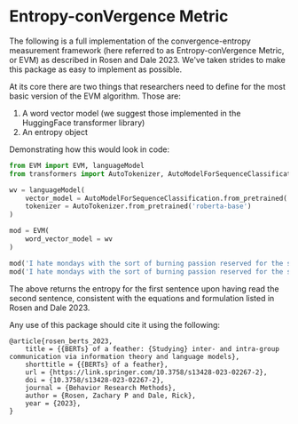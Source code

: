 # Entropy-conVergence Metric

The following is a full implementation of the convergence-entropy measurement framework (here referred to as Entropy-conVergence Metric, or EVM) as described in Rosen and Dale 2023. We've taken strides to make this package as easy to implement as possible.

At its core there are two things that researchers need to define for the most basic version of the EVM algorithm. Those are:

1. A word vector model (we suggest those implemented in the HuggingFace transformer library)
2. An entropy object

Demonstrating how this would look in code:

```python
from EVM import EVM, languageModel
from transformers import AutoTokenizer, AutoModelForSequenceClassification

wv = languageModel(
    vector_model = AutoModelForSequenceClassification.from_pretrained('roberta-base'),
    tokenizer = AutoTokenizer.from_pretrained('roberta-base')
)

mod = EVM(
    word_vector_model = wv
)

mod('I hate mondays with the sort of burning passion reserved for the spiteful', 'There is no worse day than wednesday during the week'), \
mod('I hate mondays with the sort of burning passion reserved for the spiteful', 'I adore the feeling of a good monday meeting')
```

The above returns the entropy for the first sentence upon having read the second sentence, consistent with the equations and formulation listed in Rosen and Dale 2023.

Any use of this package should cite it using the following:

```
@article{rosen_berts_2023,
	title = {{BERTs} of a feather: {Studying} inter- and intra-group communication via information theory and language models},
	shorttitle = {{BERTs} of a feather},
	url = {https://link.springer.com/10.3758/s13428-023-02267-2},
	doi = {10.3758/s13428-023-02267-2},
	journal = {Behavior Research Methods},
	author = {Rosen, Zachary P and Dale, Rick},
	year = {2023},
}
```
